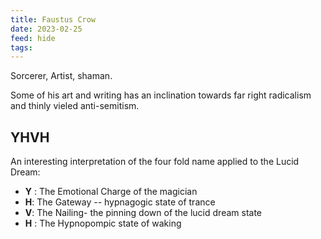 ```yaml
---
title: Faustus Crow
date: 2023-02-25
feed: hide
tags:
---
```

Sorcerer, Artist, shaman.

Some of his art and writing has an inclination towards far right radicalism and thinly vieled anti-semitism. 

## YHVH
An interesting interpretation of the four fold name applied to the Lucid Dream:

 - __Y__ : The Emotional Charge of the magician
 - __H__: The Gateway -- hypnagogic state of trance
 - __V__: The Nailing- the pinning down of the lucid dream state
 - __H__ : The Hypnopompic state of waking